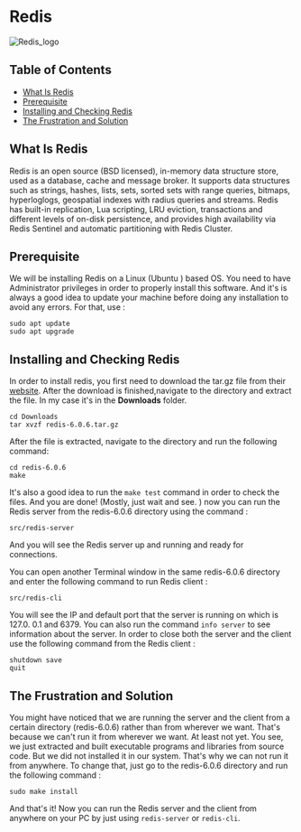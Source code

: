 # Redis
![Redis_logo](https://upload.wikimedia.org/wikipedia/en/thumb/6/6b/Redis_Logo.svg/1200px-Redis_Logo.svg.png)
## Table of Contents
 - [What Is Redis](https://github.com/mechano59/Redis/blob/master/README.md#what-is-redis)
 - [Prerequisite](https://github.com/mechano59/Redis/blob/master/README.md#prerequisite)
 - [Installing and Checking Redis](https://github.com/mechano59/Redis/blob/master/README.md#installing-and-checking-redis)
 - [The Frustration and Solution](https://github.com/mechano59/Redis/blob/master/README.md#the-frustration-and-solution)

## What Is Redis
Redis is an open source (BSD licensed), in-memory data structure store, used as a database, cache and message broker. It supports data structures such as strings, hashes, lists, sets, sorted sets with range queries, bitmaps, hyperloglogs, geospatial indexes with radius queries and streams. Redis has built-in replication, Lua scripting, LRU eviction, transactions and different levels of on-disk persistence, and provides high availability via Redis Sentinel and automatic partitioning with Redis Cluster.
## Prerequisite
We will be installing Redis on a Linux (Ubuntu ) based OS. You need to have Administrator privileges in order to properly install this software. And it's is always a good idea to update your machine before doing any installation to avoid any errors. For that, use :
```
sudo apt update
sudo apt upgrade
```
## Installing and Checking Redis
In order to install redis, you first need to download the tar.gz file from their [website](https://redis.io/download). 
After the download is finished,navigate to the directory and extract the file. In my case it's in the **Downloads** folder.

    cd Downloads
    tar xvzf redis-6.0.6.tar.gz

After the file is extracted, navigate to the directory and run the following command: 

    cd redis-6.0.6
    make

 It's also a good idea to run the `make test` command in order to check the files.
 And you are done! (Mostly, just wait and see. ) now you can run the Redis server from the redis-6.0.6 directory using the command : 
 
    src/redis-server

And you will see the Redis server up and running and ready for connections.

You can open another Terminal window in the same redis-6.0.6 directory and enter the following command to run Redis client : 

    src/redis-cli

You will see the IP and default port that the server is running on which is 127.0. 0.1 and 6379. You can also run the command `info server` to see information about the server. 
In order to close both the server and the client use the following command from the Redis client : 

    shutdown save
    quit

## The Frustration and Solution
You might have noticed that we are running the server and the client from a certain directory (redis-6.0.6) rather than from wherever we want. That's because we can't run it from wherever we want. At least not yet. 
You see, we just extracted and built executable programs and libraries from source code. But we did not installed it in our system. That's why we can not run it from anywhere. To change that, just go to the redis-6.0.6 directory and run the following command : 

    sudo make install

And that's it! Now you can run the Redis server and the client from anywhere on your PC by just using `redis-server` or `redis-cli`.

